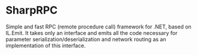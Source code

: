 SharpRPC
========

Simple and fast RPC (remote procedure call) framework for .NET, based on IL.Emit.
It takes only an interface and emits all the code necessary for parameter serialization/deserialization and network routing as an implementation of this interface. 